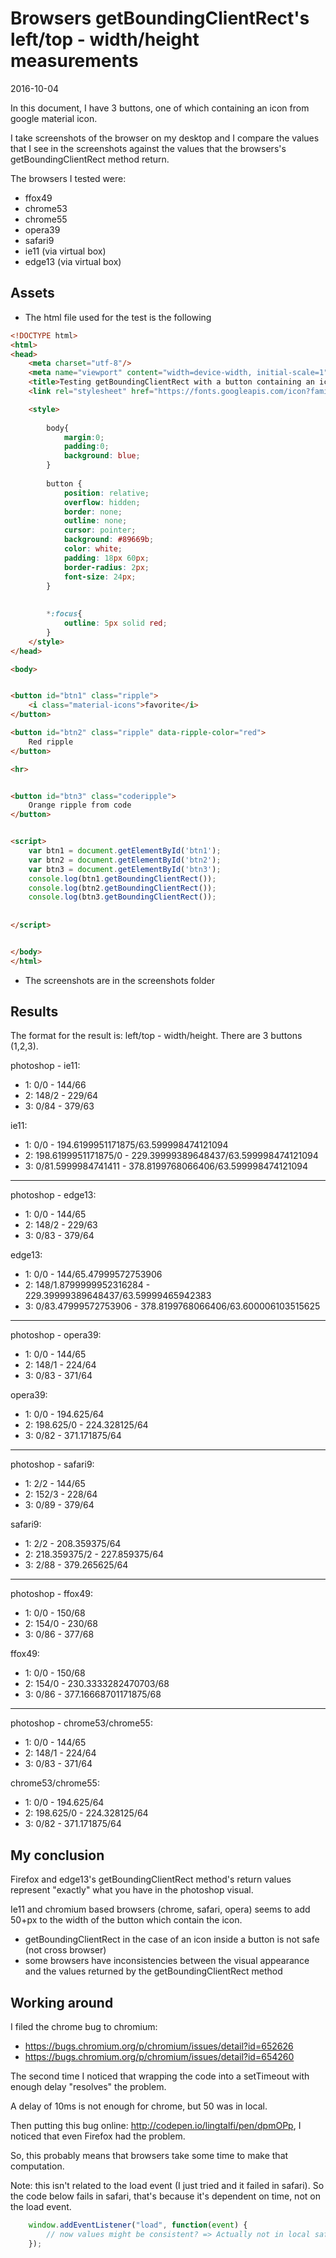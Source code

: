 Browsers getBoundingClientRect's left/top - width/height measurements
===========================================================================
2016-10-04


In this document, I have 3 buttons, one of which containing an icon from google material icon.

I take screenshots of the browser on my desktop and I compare the values that I see
in the screenshots against the values that the browsers's getBoundingClientRect method return.


The browsers I tested were:
- ffox49
- chrome53
- chrome55
- opera39
- safari9
- ie11 (via virtual box)
- edge13 (via virtual box)


Assets
----------

- The html file used for the test is the following

```html
<!DOCTYPE html>
<html>
<head>
	<meta charset="utf-8"/>
	<meta name="viewport" content="width=device-width, initial-scale=1">
	<title>Testing getBoundingClientRect with a button containing an icon</title>
	<link rel="stylesheet" href="https://fonts.googleapis.com/icon?family=Material+Icons">	

	<style>
		
		body{
			margin:0;	
			padding:0;	
			background: blue;
		}
		
		button {
			position: relative; 
			overflow: hidden;
			border: none;
			outline: none;
			cursor: pointer;
			background: #89669b;
			color: white;
			padding: 18px 60px;
			border-radius: 2px;
			font-size: 24px;
		}
		
		
		*:focus{
			outline: 5px solid red;
		}
	</style>
</head>

<body>


<button id="btn1" class="ripple">
	<i class="material-icons">favorite</i>
</button>

<button id="btn2" class="ripple" data-ripple-color="red">
	Red ripple
</button>

<hr>


<button id="btn3" class="coderipple">
	Orange ripple from code
</button>


<script>
	var btn1 = document.getElementById('btn1');
	var btn2 = document.getElementById('btn2');
	var btn3 = document.getElementById('btn3');
	console.log(btn1.getBoundingClientRect());
	console.log(btn2.getBoundingClientRect());
	console.log(btn3.getBoundingClientRect());
	
	
</script>


</body>
</html>
```

- The screenshots are in the screenshots folder





Results
-----------

The format for the result is: left/top - width/height.
There are 3 buttons (1,2,3).



photoshop - ie11:
- 1: 0/0 - 144/66 
- 2: 148/2  - 229/64 
- 3: 0/84 - 379/63

ie11:
- 1: 0/0 - 194.6199951171875/63.599998474121094
- 2: 198.6199951171875/0 - 229.39999389648437/63.599998474121094
- 3: 0/81.5999984741411 - 378.8199768066406/63.599998474121094

----------

photoshop - edge13:
- 1: 0/0 - 144/65
- 2: 148/2  - 229/63
- 3: 0/83 - 379/64


edge13:
- 1: 0/0 - 144/65.47999572753906
- 2: 148/1.8799999952316284 - 229.39999389648437/63.59999465942383
- 3: 0/83.47999572753906 - 378.8199768066406/63.600006103515625


----------

photoshop - opera39:
- 1: 0/0 - 144/65
- 2: 148/1 - 224/64 
- 3: 0/83 - 371/64


opera39:
- 1: 0/0 - 194.625/64
- 2: 198.625/0 - 224.328125/64
- 3: 0/82 - 371.171875/64




----------
photoshop - safari9:
- 1: 2/2 - 144/65
- 2: 152/3 - 228/64 
- 3: 0/89 - 379/64



safari9:
- 1: 2/2 - 208.359375/64
- 2: 218.359375/2 - 227.859375/64
- 3: 2/88 - 379.265625/64



----------
photoshop - ffox49:
- 1: 0/0 - 150/68
- 2: 154/0 - 230/68  
- 3: 0/86 - 377/68


ffox49:
- 1: 0/0 - 150/68
- 2: 154/0 - 230.3333282470703/68
- 3: 0/86 - 377.16668701171875/68


----------

photoshop - chrome53/chrome55:
- 1: 0/0 - 144/65  
- 2: 148/1  - 224/64  
- 3: 0/83 - 371/64


chrome53/chrome55:
- 1: 0/0 - 194.625/64
- 2: 198.625/0 - 224.328125/64
- 3: 0/82 - 371.171875/64





My conclusion
-----------------

Firefox and edge13's getBoundingClientRect method's return values represent "exactly" what you have in the photoshop visual.

Ie11 and chromium based browsers (chrome, safari, opera) seems to add 50+px to the width of the button which contain the icon.

- getBoundingClientRect in the case of an icon inside a button is not safe (not cross browser)
- some browsers have inconsistencies between the visual appearance and the values returned by the getBoundingClientRect method



  
Working around
--------------------

I filed the chrome bug to chromium:

- https://bugs.chromium.org/p/chromium/issues/detail?id=652626
- https://bugs.chromium.org/p/chromium/issues/detail?id=654260


The second time I noticed that wrapping the code into a setTimeout with enough delay "resolves" the problem.

A delay of 10ms is not enough for chrome, but 50 was in local.

Then putting this bug online: http://codepen.io/lingtalfi/pen/dpmOPp,
I noticed that even Firefox had the problem.

So, this probably means that browsers take some time to make that computation.

Note: this isn't related to the load event (I just tried and it failed in safari).
So the code below fails in safari, that's because it's dependent on time, not on the load event.

```js
	window.addEventListener("load", function(event) {
		// now values might be consistent? => Actually not in local safari (and maybe other browsers)...
	});
```











